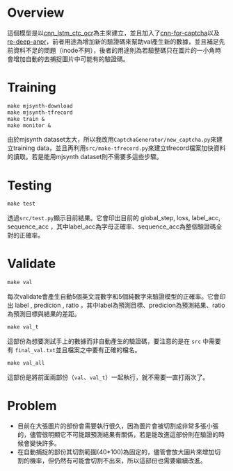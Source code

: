 # Overview
這個模型是以[cnn_lstm_ctc_ocr](https://github.com/weinman/cnn_lstm_ctc_ocr)為主來建立，並且加入了[cnn-for-captcha](https://github.com/lan2720/cnn-for-captcha)以及[re-deep-anpr](https://github.com/sapphirelin/re-deep-anpr)，前者用途為增加新的驗證碼來幫助val產生新的數據，並且補足先前資料不足的問題（inode不夠），後者的用途則為若驗整碼只在圖片的一小角時會增加自動的去捕捉圖片中可能有的驗證碼。


# Training
```Makefile
make mjsynth-download
make mjsynth-tfrecord
make train &
make monitor &
```
由於mjsynth dataset太大，所以我改用`CaptchaGenerator/new_captcha.py`來建立training data，並且再利用`src/make-tfrecord.py`來建立tfrecord檔案加快資料的讀取。若是能用mjsynth dataset則不需要多這些步驟。

# Testing
```Makefile
make test
```
透過`src/test.py`顯示目前結果。它會印出目前的 global_step, loss, label_acc, sequence_acc ，其中label_acc為字母正確率、sequence_acc為整個驗證碼全對的正確率。

# Validate 
```Makefile
make val
```
每次validate會產生自動5個英文混數字和5個純數字來驗證模型的正確率。它會印出 label , predicion , ratio ，其中label為預測目標、predicion為預測結果、ratio為預測目標與結果的差距。

```Makefile
make val_t
```
這部份為想要測試手上的數據而非自動產生的驗證碼，要注意的是在 `src` 中需要有 `final_val.txt`並且檔案之中要有正確的檔名。

```Makefile
make val_all  
```
這部份是將前面兩部份（`val`、`val_t`）一起執行，就不需要一直打兩次了。

# Problem
* 目前在大張圖片的部份會需要執行很久，因為圖片會被切割成非常多張小張的，儘管很明顯它不可能跟預測結果有關係，若是能改進這部份則在驗證的時候會變快許多。
* 在自動捕捉的部份其切割範圍(40\*100)為固定的，儘管會放大圖片來增加切割的機率，但仍然有可能會切割不出來，所以這部份也需要繼續改進。
